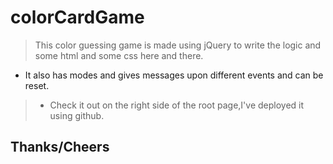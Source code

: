 # colorCardGame
  >This color guessing game is made using jQuery to write the logic and some html and some css here and there.
  * It also has modes and gives messages upon different events and can be reset.
  > * Check it out on the right side of the root page,I've deployed it using github.
## Thanks/Cheers
